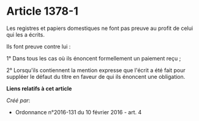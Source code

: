 # Article 1378-1

Les registres et papiers domestiques ne font pas preuve au profit de celui qui les a écrits.

Ils font preuve contre lui :

1° Dans tous les cas où ils énoncent formellement un paiement reçu ;

2° Lorsqu'ils contiennent la mention expresse que l'écrit a été fait pour suppléer le défaut du titre en faveur de qui ils
énoncent une obligation.

**Liens relatifs à cet article**

_Créé par_:

  - Ordonnance n°2016-131 du 10 février 2016 - art. 4
